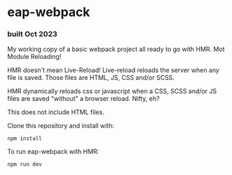 # eap-webpack
### built Oct 2023

My working copy of a basic webpack project all ready to go with HMR. Mot Module Reloading!

HMR doesn't mean Live-Reload!  Live-reload reloads the server when any file is saved. Those files are HTML, JS, CSS and/or SCSS.

HMR dynamically reloads css or javascript when a CSS, SCSS and/or JS files are saved "without" a browser reload.  Nifty, eh?

This does not include HTML files.

Clone this repository and install with:

```console
npm install
```

To run eap-webpack with HMR:

```console
npm run dev
```